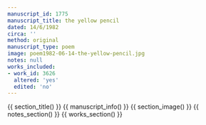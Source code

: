 ```yaml
---
manuscript_id: 1775
manuscript_title: the yellow pencil
dated: 14/6/1982
circa: ''
method: original
manuscript_type: poem
image: poem1982-06-14-the-yellow-pencil.jpg
notes: null
works_included:
- work_id: 3626
  altered: 'yes'
  edited: 'no'
---
```


{{ section_title() }}
{{ manuscript_info() }}
{{ section_image() }}
{{ notes_section() }}
{{ works_section() }}
